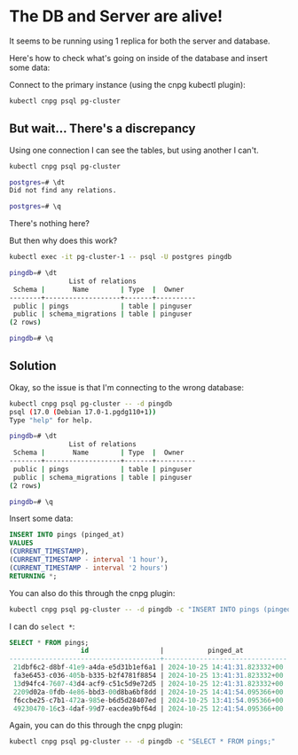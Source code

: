 # The DB and Server are alive!

It seems to be running using 1 replica for both the server and database.

Here's how to check what's going on inside of the database and insert some data:

Connect to the primary instance (using the cnpg kubectl plugin):

```bash
kubectl cnpg psql pg-cluster
```

## But wait... There's a discrepancy

Using one connection I can see the tables, but using another I can't.

```bash
kubectl cnpg psql pg-cluster                            

postgres=# \dt
Did not find any relations.

postgres=# \q
```

There's nothing here?

But then why does this work?

```bash
kubectl exec -it pg-cluster-1 -- psql -U postgres pingdb

pingdb=# \dt
               List of relations
 Schema |       Name        | Type  |  Owner   
--------+-------------------+-------+----------
 public | pings             | table | pinguser
 public | schema_migrations | table | pinguser
(2 rows)

pingdb=# \q
```

## Solution

Okay, so the issue is that I'm connecting to the wrong database:

```bash
kubectl cnpg psql pg-cluster -- -d pingdb
psql (17.0 (Debian 17.0-1.pgdg110+1))
Type "help" for help.

pingdb=# \dt
               List of relations
 Schema |       Name        | Type  |  Owner   
--------+-------------------+-------+----------
 public | pings             | table | pinguser
 public | schema_migrations | table | pinguser
(2 rows)

pingdb=# \q
```

Insert some data:

```sql
INSERT INTO pings (pinged_at)
VALUES
(CURRENT_TIMESTAMP),
(CURRENT_TIMESTAMP - interval '1 hour'),
(CURRENT_TIMESTAMP - interval '2 hours')
RETURNING *;
```

You can also do this through the cnpg plugin:

```bash
kubectl cnpg psql pg-cluster -- -d pingdb -c "INSERT INTO pings (pinged_at) VALUES (CURRENT_TIMESTAMP), (CURRENT_TIMESTAMP - interval '1 hour'), (CURRENT_TIMESTAMP - interval '2 hours') RETURNING *;"
```

I can do `select *`:

```sql
SELECT * FROM pings;
                  id                  |           pinged_at           
--------------------------------------+-------------------------------
 21dbf6c2-d8bf-41e9-a4da-e5d31b1ef6a1 | 2024-10-25 14:41:31.823332+00
 fa3e6453-c036-405b-b335-b2f4781f8854 | 2024-10-25 13:41:31.823332+00
 13d94fc4-7607-43d4-acf9-c51c5d9e72d5 | 2024-10-25 12:41:31.823332+00
 2209d02a-0fdb-4e86-bbd3-00d8ba6bf8dd | 2024-10-25 14:41:54.095366+00
 f6ccbe25-c7b1-472a-985e-b6d5d28407ed | 2024-10-25 13:41:54.095366+00
 49230470-16c3-4daf-99d7-eacdea9bf64d | 2024-10-25 12:41:54.095366+00
 ```

 Again, you can do this through the cnpg plugin:

```bash
kubectl cnpg psql pg-cluster -- -d pingdb -c "SELECT * FROM pings;"
```
